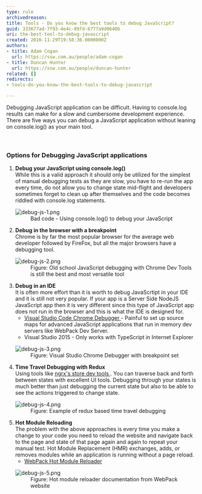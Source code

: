 ```yaml
---
type: rule
archivedreason: 
title: Tools - Do you know the best tools to debug JavaScript?
guid: 333677ad-7f93-4e4c-89fd-6777a9d0640b
uri: the-best-tool-to-debug-javascript
created: 2016-11-29T19:58:36.0000000Z
authors:
- title: Adam Cogan
  url: https://ssw.com.au/people/adam-cogan
- title: Duncan Hunter
  url: https://ssw.com.au/people/duncan-hunter
related: []
redirects:
- tools-do-you-know-the-best-tools-to-debug-javascript

---
```



​Debugging JavaScript application can be difficult. Having to console.log results can make for a slow and cumbersome development experience. There are five ways you can debug a JavaScript application without leaning on console.log() as your main tool.​<br>
<br><excerpt class='endintro'></excerpt><br>
<h3 class="ssw15-rteElement-H3">Options for Debugging JavaScript applications <br></h3><ol><li>
      <b>Debug your JavaScript using console.log()<br></b>While this is a valid approach it should only be utilized for the simplest of manual debugging tests as they are slow, you have to re-run the app every time, do not allow you to change state mid-flight and developers sometimes forget to clean up after themselves and the code becomes riddled&#160;with console.log statements. <dl class="badImage"><dt> <img src="/PublishingImages/debug-js-1.png" alt="debug-js-1.png" /> </dt><dd>Bad code - Using console.log() to debug your JavaScript<br></dd></dl></li><li> 
      <b>Debug&#160;in the browser with a breakpoint<br></b>Chrome is by far the most popular browser for the average web developer followed by FireFox, but all the major browsers have a debugging tool. <dl class="image"><dt> <img src="/PublishingImages/debug-js-2.png" alt="debug-js-2.png" /> </dt><dd>Figure&#58; Old school JavaScript debugging with Chrome Dev Tools is still the best and most versatile tool</dd></dl></li><li> 
      <b>Debug in an IDE</b><br>It is often more effort than it is worth to debug JavaScrtipt in your IDE and it is still not very popular. If your app is a Server Side NodeJS JavaScript app then it is very different&#160;since this type of JavaScript app does not run in the browser and this is what the IDE is designed for.&#160;<br>
      <ul><li> 
            <a href="https&#58;//github.com/Microsoft/vscode-chrome-debug" target="_blank">Visual Studio Code Chrome Debugger<b></b> </a> - Painful to set up source maps for advanced&#160;JavaScript applications that run in memory dev servers like WebPack Dev Server.<br></li><li>Visual Studio 2015<b></b> - Only works with TypeScript in Internet Explorer <br></li></ul><dl class="image"><dt> <img src="/PublishingImages/debug-js-3.png" alt="debug-js-3.png" /> </dt><dd>Figure&#58; Visual Studio Chrome Debugger with breakpoint set</dd></dl></li><li> 
      <b>Time Travel Debugging with Redux</b><br>Using tools like <a href="https&#58;//github.com/ngrx/store-devtools" target="_blank"> <span> ngrx's</span>&#160;store dev tools </a> . You can traverse back and forth between states with excellent UI tools. Debugging through your states is much better than just debugging the current state but also to be able to see the actions triggered to change state. <dl class="image"><dt> <img src="/PublishingImages/debug-js-4.png" alt="debug-js-4.png" /> </dt><dd>Figure&#58; Example of redux based time travel debugging</dd></dl></li><li> 
      <b>Hot Module Reloading<br></b>The problem with the above approaches is every time you make a change to your code you need to reload the website and navigate back to the page and state of that page again and again to repeat your manual test.&#160;Hot Module Replacement (HMR) exchanges, adds, or removes modules while an application is running&#160;without&#160;a page reload.<br><ul><li>
            <a href="https&#58;//webpack.github.io/docs/hot-module-replacement-with-webpack.html" target="_blank">WebPack Hot Module Reloader</a><br></li></ul><dl class="image"><dt> <img src="/PublishingImages/debug-js-5.png" alt="debug-js-5.png" /> </dt><dd>Figure&#58; Hot module reloader documentation from WebPack website​<br></dd></dl></li></ol>


